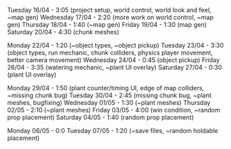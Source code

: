 Tuesday 16/04 - 3:05 (project setup, world control, world look and feel, ~map gen)
Wednesday 17/04 - 2:20 (more work on world control, ~map gen)
Thursday 18/04 - 1:40 (~map gen)
Friday 19/04 - 1:30 (map gen)
Saturday 20/04 - 4:30 (chunk meshes)

Monday 22/04 - 1:20 (~object types, ~object pickup)
Tuesday 23/04 - 3:30 (object types, run mechanic, chunk colliders, physics player movement, better camera movement)
Wednesday 24/04 - 0:45 (object pickup)
Friday 26/04 - 3:35 (watering mechanic, ~plant UI overlay)
Saturday 27/04 - 0:30 (plant UI overlay)

Monday 29/04 - 1:50 (plant counter/timing UI, edge of map colliders, ~missing chunk bug)
Tuesday 30/04 - 2:45 (missing chunk bug, ~plant meshes, bugfixing)
Wednesday 01/05 - 1:30 (~plant meshes)
Thursday 02/05 - 2:10 (~plant meshes)
Friday 03/05 - 4:00 (win condition, ~random prop placement)
Saturday 04/05 - 1:40 (random prop placement)

Monday 06/05 - 0:0
Tuesday 07/05 - 1:20 (~save files, ~random holdable placement)